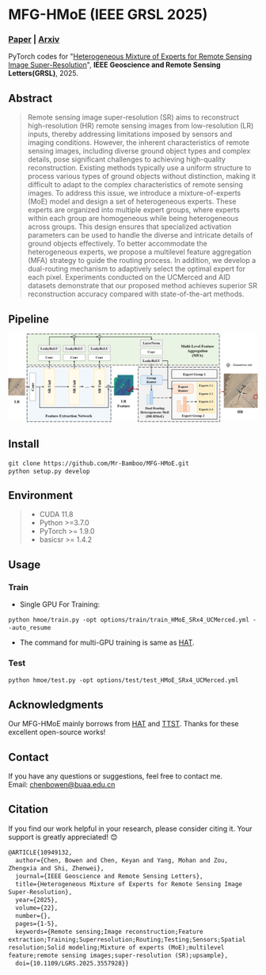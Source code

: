 # MFG-HMoE (IEEE GRSL 2025)
### [**Paper**](https://ieeexplore.ieee.org/document/10949132) | [**Arxiv**](https://arxiv.org/abs/2502.09654)

PyTorch codes for "[Heterogeneous Mixture of Experts for Remote Sensing Image Super-Resolution](https://ieeexplore.ieee.org/document/10949132)", **IEEE Geoscience and Remote Sensing Letters(GRSL)**, 2025.

## Abstract
> Remote sensing image super-resolution (SR) aims to reconstruct high-resolution (HR) remote sensing images from low-resolution (LR) inputs, thereby addressing limitations imposed by sensors and imaging conditions. However, the inherent characteristics of remote sensing images, including diverse ground object types and complex details, pose significant challenges to achieving high-quality reconstruction. Existing methods typically use a uniform structure to process various types of ground objects without distinction, making it difficult to adapt to the complex characteristics of remote sensing images. To address this issue, we introduce a mixture-of-experts (MoE) model and design a set of heterogeneous experts. These experts are organized into multiple expert groups, where experts within each group are homogeneous while being heterogeneous across groups. This design ensures that specialized activation parameters can be used to handle the diverse and intricate details of ground objects effectively. To better accommodate the heterogeneous experts, we propose a multilevel feature aggregation (MFA) strategy to guide the routing process. In addition, we develop a dual-routing mechanism to adaptively select the optimal expert for each pixel. Experiments conducted on the UCMerced and AID datasets demonstrate that our proposed method achieves superior SR reconstruction accuracy compared with state-of-the-art methods.
## Pipeline  
 ![image](/figs/MFG-HMoE.png)
 
## Install
```
git clone https://github.com/Mr-Bamboo/MFG-HMoE.git
python setup.py develop
```

## Environment
 > * CUDA 11.8
 > * Python >=3.7.0
 > * PyTorch >= 1.9.0
 > * basicsr >= 1.4.2


## Usage

### Train
- Single GPU For Training:
```
python hmoe/train.py -opt options/train/train_HMoE_SRx4_UCMerced.yml --auto_resume
```
- The command for multi-GPU training is same as [HAT](https://github.com/XPixelGroup/HAT).

### Test
```
python hmoe/test.py -opt options/test/test_HMoE_SRx4_UCMerced.yml
```


## Acknowledgments
Our MFG-HMoE mainly borrows from [HAT](https://github.com/XPixelGroup/HAT) and [TTST](https://github.com/XY-boy/TTST). Thanks for these excellent open-source works!

## Contact
If you have any questions or suggestions, feel free to contact me.  
Email: chenbowen@buaa.edu.cn

## Citation
If you find our work helpful in your research, please consider citing it. Your support is greatly appreciated! 😊

```
@ARTICLE{10949132,
  author={Chen, Bowen and Chen, Keyan and Yang, Mohan and Zou, Zhengxia and Shi, Zhenwei},
  journal={IEEE Geoscience and Remote Sensing Letters}, 
  title={Heterogeneous Mixture of Experts for Remote Sensing Image Super-Resolution}, 
  year={2025},
  volume={22},
  number={},
  pages={1-5},
  keywords={Remote sensing;Image reconstruction;Feature extraction;Training;Superresolution;Routing;Testing;Sensors;Spatial resolution;Solid modeling;Mixture of experts (MoE);multilevel feature;remote sensing images;super-resolution (SR);upsample},
  doi={10.1109/LGRS.2025.3557928}}
```
